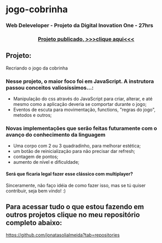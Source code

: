 # jogo-cobrinha

<h3>Web Deleveloper - Projeto da Digital Inovation One - 27hrs</h3>

<h3 align = "center"> <a target="_blank" href="https://jonatasolialmeida.github.io/jogo-cobrinha/">Projeto publicado, >>>clique aqui<<<</a></h3>

<h2>Projeto:</h2>

  Recriando o jogo da cobrinha

### Nesse projeto, o maior foco foi em JavaScript. A instrutora passou conceitos valiosíssimos...:

- Manipulação do css através do JavaScript para criar, alterar, e até mesmo como a aplicação deveria se comportar durante o jogo;
- Eventos de escuta para movimentação, functions, "regras do jogo", metodos e outros;

### Novas implementações que serão feitas futuramente com o avanço do conhecimento da linguagem

- Uma corpo com 2 ou 3 quadradinho, para melhorar estética;
- um botão de reinicialização para não precisar dar refresh;
- contagem de pontos;
- aumento de nível e dificuldade;

#### Será que ficaria legal fazer esse clássico com multiplayer?

Sinceramente, não faço idéia de como fazer isso, mas se tú quiser contribuir, seja bem vindo! :)

<h2>Para acessar tudo o que estou fazendo em outros projetos clique no meu repositório completo abaixo:</h2>

https://github.com/jonatasolialmeida?tab=repositories
